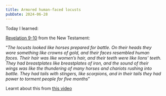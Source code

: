 ```yaml
---
title: Armored human-faced locusts
pubDate: 2024-06-28
---
```

Today I learned:

[Revelation 9-10](https://www.biblegateway.com/passage/?search=Revelation%209-10) from the New Testament:

“_The locusts looked like horses prepared for battle. On their heads they wore something like crowns of gold, and their faces resembled human faces. Their hair was like women’s hair, and their teeth were like lions’ teeth. They had breastplates like breastplates of iron, and the sound of their wings was like the thundering of many horses and chariots rushing into battle. They had tails with stingers, like scorpions, and in their tails they had power to torment people for five months_”

Learnt about this from [this video](https://www.youtube.com/watch?v=SPvJ-M-hU5w)